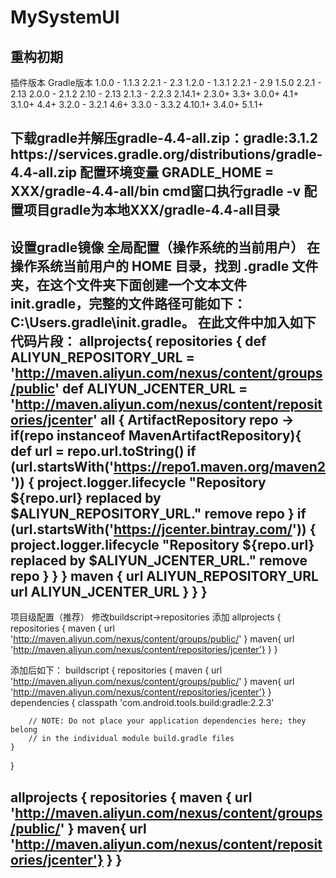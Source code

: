 # MySystemUI
重构初期
------------------
插件版本     	Gradle版本
1.0.0 - 1.1.3	2.2.1 - 2.3
1.2.0 - 1.3.1	2.2.1 - 2.9
1.5.0	        2.2.1 - 2.13
2.0.0 - 2.1.2	2.10 - 2.13
2.1.3 - 2.2.3	2.14.1+
2.3.0+	        3.3+
3.0.0+	        4.1+
3.1.0+	        4.4+
3.2.0 - 3.2.1	4.6+
3.3.0 - 3.3.2	4.10.1+
3.4.0+	        5.1.1+

下载gradle并解压gradle-4.4-all.zip：gradle:3.1.2
https\://services.gradle.org/distributions/gradle-4.4-all.zip
配置环境变量
GRADLE_HOME = XXX/gradle-4.4-all/bin
cmd窗口执行gradle -v
配置项目gradle为本地XXX/gradle-4.4-all目录
---------------------
设置gradle镜像
全局配置（操作系统的当前用户）
在操作系统当前用户的 HOME 目录，找到 .gradle 文件夹，在这个文件夹下面创建一个文本文件 init.gradle，完整的文件路径可能如下：C:\Users<june>.gradle\init.gradle。
在此文件中加入如下代码片段：
allprojects{
    repositories {
        def ALIYUN_REPOSITORY_URL = 'http://maven.aliyun.com/nexus/content/groups/public'
        def ALIYUN_JCENTER_URL = 'http://maven.aliyun.com/nexus/content/repositories/jcenter'
        all { ArtifactRepository repo ->
            if(repo instanceof MavenArtifactRepository){
                def url = repo.url.toString()
                if (url.startsWith('https://repo1.maven.org/maven2')) {
                    project.logger.lifecycle "Repository ${repo.url} replaced by $ALIYUN_REPOSITORY_URL."
                    remove repo
                }
                if (url.startsWith('https://jcenter.bintray.com/')) {
                    project.logger.lifecycle "Repository ${repo.url} replaced by $ALIYUN_JCENTER_URL."
                    remove repo
                }
            }
        }
        maven {
            url ALIYUN_REPOSITORY_URL
            url ALIYUN_JCENTER_URL
        }
    }
}
------------------
项目级配置（推荐）
修改buildscript->repositories
添加
allprojects {
    repositories {
        maven { url 'http://maven.aliyun.com/nexus/content/groups/public/' }
        maven{ url 'http://maven.aliyun.com/nexus/content/repositories/jcenter'}
    }
}

添加后如下：
buildscript {
    repositories {
        maven { url 'http://maven.aliyun.com/nexus/content/groups/public/' }
        maven{ url 'http://maven.aliyun.com/nexus/content/repositories/jcenter'}
    }
    dependencies {
        classpath 'com.android.tools.build:gradle:2.2.3'

        // NOTE: Do not place your application dependencies here; they belong
        // in the individual module build.gradle files
    }
}

allprojects {
    repositories {
        maven { url 'http://maven.aliyun.com/nexus/content/groups/public/' }
        maven{ url 'http://maven.aliyun.com/nexus/content/repositories/jcenter'}
    }
}
------------------------------------------------